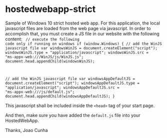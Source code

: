 # hostedwebapp-strict
Sample of Windows 10 strict hosted web app. For this application, the local javascript files are loaded from the web page via javascript. In order to accomplish that, you must create a JS file in our website with the following content:
<code language="js">
// execute the following code only if running on windows
if (window.Windows) {
  // add the WinJS javascript file
  var windowsWinJS = document.createElement("script");
  windowsWinJS.type = "application/javascript";
  windowsWinJS.src = "ms-appx-web:///WinJS/js/WinJS.js";
  document.head.appendChild(windowsWinJS);

  // add the WinJS javascript file
  var windowsAppDefaultJS = document.createElement("script");
  windowsAppDefaultJS.type = "application/javascript";
  windowsAppDefaultJS.src = "ms-appx-web:///js/default.js";
  document.head.appendChild(windowsAppDefaultJS);
}
</code>

This javascript shall be included inside the <code>&lt;head&gt;</code> tag of your start page.

And then, make sure you have added the <code>default.js</code> file into your HostedWebApp.

Thanks,
Joao Cunha

